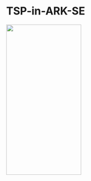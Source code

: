 # TSP-in-ARK-SE



<img src="https://camo.githubusercontent.com/..." data-canonical-src="https://raw.githubusercontent.com/Dobiks/TSP-in-ARK-SE/main/map.png" width="200" height="400" />
